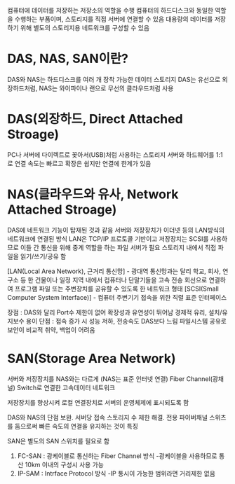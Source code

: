 
컴퓨터에 데이터를 저장하는 저장소의 역할을 수행
컴퓨터의 하드디스크와 동일한 역할을 수행하는 부품이며, 스토리지를 직접 서버에 연결할 수 있음
대용량의 데이터를 저장하기 위해 별도의 스토리지용 네트워크를 구성할 수 있음

# DAS, NAS, SAN이란?

DAS와 NAS는 하드디스크를 여러 개 장착 가능한 데이터 스토리지
DAS는 유선으로 외장하드처럼, NAS는 와이파이나 랜으로 무선의 클라우드처럼 사용


# DAS(외장하드, Direct Attached Stroage)

PC나 서버에 다이렉트로 꽂아서(USB)처럼 사용하는 스토리지
서버와 하드웨어를 1:1로 연결
속도는 빠르고 확장은 쉽지만 연결에 한계가 있음

# NAS(클라우드와 유사, Network Attached Stroage)

DAS에 네트워크 기능이 탑재된 것과 같음
서버와 저장장치가 이더넷 등의 LAN방식의 네트워크에 연결된 방식
LAN은 TCP/IP 프로토콜 기반이고 저장장치는 SCSI를 사용하므로 이들 간 통신을 위해
중계 역할을 하는 파일 서버가 필요
스토리지 내에서 직접 파일을 읽기/쓰기/공유 함

[LAN(Local Area Network), 근거리 통신망]
	- 광대역 통신망과는 달리 학교, 회사, 연구소 등 한 건물이나 일정 지역 내에서 컴퓨터나 단말기들을 고속 전송 회선으로 연결하여 프로그램 파일 또는 주변장치를 공유할 수 있도록 한 네트워크 형태
[SCSI(Small Computer System Interface)]
	- 컴퓨터 주변기기 접속을 위한 직렬 표준 인터페이스

장점 : DAS와 달리 Port수 제한이 없어 확장성과 유연성이 뛰어남
	  경제적 유리, 설치/유지보수 용이
단점 : 접속 증가 시 성능 저하, 전송속도 DAS보다 느림
	   파일시스템 공유로 보안이 비교적 취약, 백업이 어려움 

# SAN(Storage Area Network)

서버와 저장장치를 NAS와는 다르게 (NAS는 표준 인터넷 연결)
Fiber Channel(광채널) Switch로 연결한 고속데이터 네트워크

저장장치를 향상시켜 로컬 연결장치로 서버의 운영체제에 표시되도록 함

DAS와 NAS의 단점 보완.
서버당 접속 스토리지 수 제한 해결.
전용 파이버채널 스위츠를 둠으로써 빠른 속도의 연결을 유지하는 것이 특징


SAN은 별도의 SAN 스위치를 필요로 함
1) FC-SAN : 광케이블로 통신하는 Fiber Channel 방식
	-광케이블을 사용하므로 통산 10km 이내의 구성시 사용 가능
1) IP-SAM : Intrface Protocol 방식
	 -IP 통시이 가능한 범위라면 거리제한 없음

